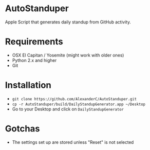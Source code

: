 # AutoStanduper

Apple Script that generates daily standup from GitHub activity.

# Requirements

  - OSX El Capitan / Yosemite (might work with older ones)
  - Python 2.x and higher
  - Git

# Installation

  - `git clone https://github.com/AlexanderC/AutoStanduper.git`
  - `cp -r AutoStanduper/build/DailyStandupGenerator.app ~/Desktop`
  - Go to your Desktop and click on `DailyStandupGenerator`

# Gotchas

  - The settings set up are stored unless "Reset" is not selected
 
